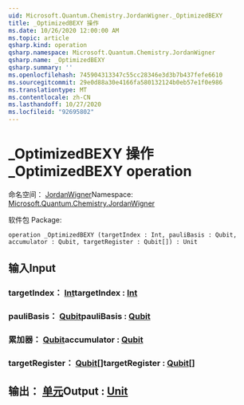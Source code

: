```yaml
---
uid: Microsoft.Quantum.Chemistry.JordanWigner._OptimizedBEXY
title: _OptimizedBEXY 操作
ms.date: 10/26/2020 12:00:00 AM
ms.topic: article
qsharp.kind: operation
qsharp.namespace: Microsoft.Quantum.Chemistry.JordanWigner
qsharp.name: _OptimizedBEXY
qsharp.summary: ''
ms.openlocfilehash: 745904313347c55cc28346e3d3b7b437fefe6610
ms.sourcegitcommit: 29e0d88a30e4166fa580132124b0eb57e1f0e986
ms.translationtype: MT
ms.contentlocale: zh-CN
ms.lasthandoff: 10/27/2020
ms.locfileid: "92695802"
---
```

# <a name="_optimizedbexy-operation"></a><span data-ttu-id="4eff0-102">_OptimizedBEXY 操作</span><span class="sxs-lookup"><span data-stu-id="4eff0-102">_OptimizedBEXY operation</span></span>

<span data-ttu-id="4eff0-103">命名空间： [JordanWigner](xref:Microsoft.Quantum.Chemistry.JordanWigner)</span><span class="sxs-lookup"><span data-stu-id="4eff0-103">Namespace: [Microsoft.Quantum.Chemistry.JordanWigner](xref:Microsoft.Quantum.Chemistry.JordanWigner)</span></span>

<span data-ttu-id="4eff0-104">软件包 [](https://nuget.org/packages/)</span><span class="sxs-lookup"><span data-stu-id="4eff0-104">Package: [](https://nuget.org/packages/)</span></span>




```qsharp
operation _OptimizedBEXY (targetIndex : Int, pauliBasis : Qubit, accumulator : Qubit, targetRegister : Qubit[]) : Unit
```


## <a name="input"></a><span data-ttu-id="4eff0-105">输入</span><span class="sxs-lookup"><span data-stu-id="4eff0-105">Input</span></span>

### <a name="targetindex--int"></a><span data-ttu-id="4eff0-106">targetIndex： [Int](xref:microsoft.quantum.lang-ref.int)</span><span class="sxs-lookup"><span data-stu-id="4eff0-106">targetIndex : [Int](xref:microsoft.quantum.lang-ref.int)</span></span>




### <a name="paulibasis--qubit"></a><span data-ttu-id="4eff0-107">pauliBasis： [Qubit](xref:microsoft.quantum.lang-ref.qubit)</span><span class="sxs-lookup"><span data-stu-id="4eff0-107">pauliBasis : [Qubit](xref:microsoft.quantum.lang-ref.qubit)</span></span>




### <a name="accumulator--qubit"></a><span data-ttu-id="4eff0-108">累加器： [Qubit](xref:microsoft.quantum.lang-ref.qubit)</span><span class="sxs-lookup"><span data-stu-id="4eff0-108">accumulator : [Qubit](xref:microsoft.quantum.lang-ref.qubit)</span></span>




### <a name="targetregister--qubit"></a><span data-ttu-id="4eff0-109">targetRegister： [Qubit](xref:microsoft.quantum.lang-ref.qubit)[]</span><span class="sxs-lookup"><span data-stu-id="4eff0-109">targetRegister : [Qubit](xref:microsoft.quantum.lang-ref.qubit)[]</span></span>





## <a name="output--unit"></a><span data-ttu-id="4eff0-110">输出： [单元](xref:microsoft.quantum.lang-ref.unit)</span><span class="sxs-lookup"><span data-stu-id="4eff0-110">Output : [Unit](xref:microsoft.quantum.lang-ref.unit)</span></span>

